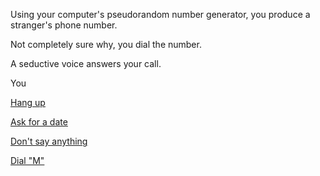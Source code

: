 Using your computer's pseudorandom number generator, you produce a stranger's phone number.

Not completely sure why, you dial the number.

A seductive voice answers your call.

You

[Hang up](hang-up/regret.md)

[Ask for a date](ask-for-a-date/time.md)

[Don't say anything](dont-say-anything/silence.md)

[Dial "M"](dial/dial-m-for-murder.md)
